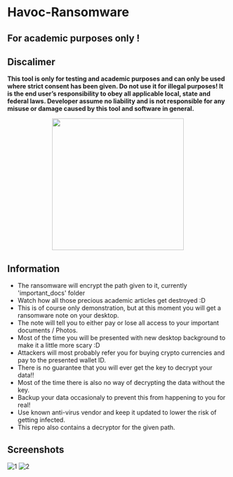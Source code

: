 # Havoc-Ransomware
## For academic purposes only !

## Discalimer 
**This tool is only for testing and academic purposes and can only be used where strict consent has been given. 
Do not use it for illegal purposes! It is the end user’s responsibility to obey all applicable local, state and federal laws. 
Developer assume no liability and is not responsible for any misuse or damage caused by this tool and software in general.**

<p align="center">
<img src="https://user-images.githubusercontent.com/63206167/189525532-e38d9736-dda7-4e6b-ae9f-fc90d229a1dd.gif" width="300">
</p>

## Information

- The ransomware will encrypt the path given to it, currently 'important_docs' folder
- Watch how all those precious academic articles get destroyed :D
- This is of course only demonstration, but at this moment you will get a ransomware note on your desktop. 
- The note will tell you to either pay or lose all access to your important documents / Photos.
- Most of the time you will be presented with new desktop background to make it a little more scary :D
- Attackers will most probably refer you for buying crypto currencies and pay to the presented wallet ID.
- There is no guarantee that you will ever get the key to decrypt your data!!
- Most of the time there is also no way of decrypting the data without the key.
- Backup your data occasionaly to prevent this from happening to you for real!
- Use known anti-virus vendor and keep it updated to lower the risk of getting infected.
- This repo also contains a decryptor for the given path.

## Screenshots

![1](https://user-images.githubusercontent.com/63206167/189525745-3aac7a4b-04c7-4db3-b286-3c5c323862ce.png)
![2](https://user-images.githubusercontent.com/63206167/189525750-1dfbf719-3da2-41ec-b14f-b883a5baaeb4.png)
